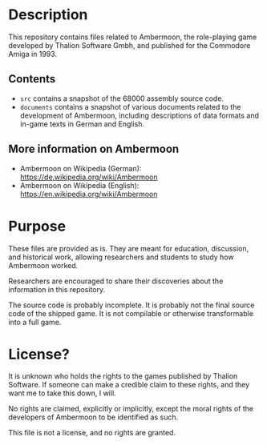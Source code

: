 # Description

This repository contains files related to Ambermoon, the role-playing game developed by Thalion Software Gmbh, and published for the Commodore Amiga in 1993.

## Contents

* `src` contains a snapshot of the 68000 assembly source code.
* `documents` contains a snapshot of various documents related to the development of Ambermoon, including descriptions of data formats and in-game texts in German and English.

## More information on Ambermoon

* Ambermoon on Wikipedia (German): https://de.wikipedia.org/wiki/Ambermoon
* Ambermoon on Wikipedia (English): https://en.wikipedia.org/wiki/Ambermoon

# Purpose

These files are provided as is. They are meant for education, discussion, and historical work, allowing researchers and students to study how Ambermoon worked.

Researchers are encouraged to share their discoveries about the information in this repository.

The source code is probably incomplete. It is probably not the final source code of the shipped game. It is not compilable or otherwise transformable into a full game.

# License?

It is unknown who holds the rights to the games published by Thalion Software. If someone can make a credible claim to these rights, and they want me to take this down, I will.

No rights are claimed, explicitly or implicitly, except the moral rights of the developers of Ambermoon to be identified as such. 

This file is not a license, and no rights are granted.
